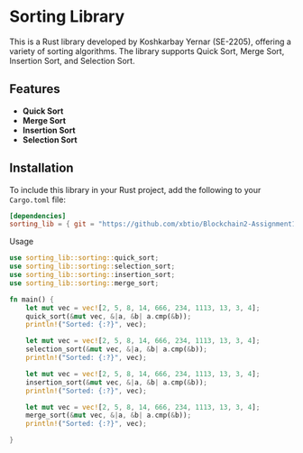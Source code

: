 # Sorting Library

This is a Rust library developed by Koshkarbay Yernar (SE-2205), offering a variety of sorting algorithms. The library supports Quick Sort, Merge Sort, Insertion Sort, and Selection Sort.

## Features

- **Quick Sort**
- **Merge Sort**
- **Insertion Sort**
- **Selection Sort**

## Installation

To include this library in your Rust project, add the following to your `Cargo.toml` file:

```toml
[dependencies]
sorting_lib = { git = "https://github.com/xbtio/Blockchain2-Assignment1.git" }
```

Usage 
```rust
use sorting_lib::sorting::quick_sort;
use sorting_lib::sorting::selection_sort;
use sorting_lib::sorting::insertion_sort;   
use sorting_lib::sorting::merge_sort;

fn main() {
    let mut vec = vec![2, 5, 8, 14, 666, 234, 1113, 13, 3, 4];
    quick_sort(&mut vec, &|a, &b| a.cmp(&b));
    println!("Sorted: {:?}", vec);

    let mut vec = vec![2, 5, 8, 14, 666, 234, 1113, 13, 3, 4];
    selection_sort(&mut vec, &|a, &b| a.cmp(&b));
    println!("Sorted: {:?}", vec);

    let mut vec = vec![2, 5, 8, 14, 666, 234, 1113, 13, 3, 4];
    insertion_sort(&mut vec, &|a, &b| a.cmp(&b));
    println!("Sorted: {:?}", vec);

    let mut vec = vec![2, 5, 8, 14, 666, 234, 1113, 13, 3, 4];
    merge_sort(&mut vec, &|a, &b| a.cmp(&b));
    println!("Sorted: {:?}", vec);

}
```